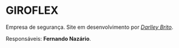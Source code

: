 # GIROFLEX

Empresa de segurança.
Site em desenvolvimento por *[Darlley Brito](darlley.github.io)*.

Responsáveis: **Fernando Nazário**.
